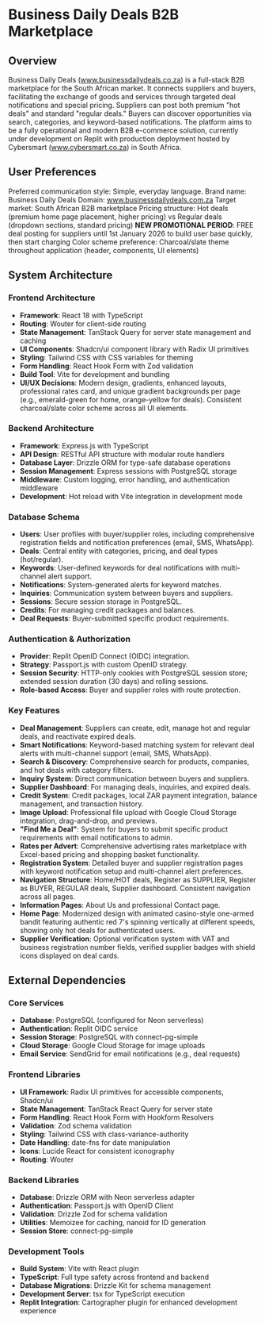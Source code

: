 # Business Daily Deals B2B Marketplace

## Overview

Business Daily Deals (www.businessdailydeals.co.za) is a full-stack B2B marketplace for the South African market. It connects suppliers and buyers, facilitating the exchange of goods and services through targeted deal notifications and special pricing. Suppliers can post both premium "hot deals" and standard "regular deals." Buyers can discover opportunities via search, categories, and keyword-based notifications. The platform aims to be a fully operational and modern B2B e-commerce solution, currently under development on Replit with production deployment hosted by Cybersmart (www.cybersmart.co.za) in South Africa.

## User Preferences

Preferred communication style: Simple, everyday language.
Brand name: Business Daily Deals
Domain: www.businessdailydeals.com.za
Target market: South African B2B marketplace
Pricing structure: Hot deals (premium home page placement, higher pricing) vs Regular deals (dropdown sections, standard pricing)
**NEW PROMOTIONAL PERIOD**: FREE deal posting for suppliers until 1st January 2026 to build user base quickly, then start charging
Color scheme preference: Charcoal/slate theme throughout application (header, components, UI elements)

## System Architecture

### Frontend Architecture
- **Framework**: React 18 with TypeScript
- **Routing**: Wouter for client-side routing
- **State Management**: TanStack Query for server state management and caching
- **UI Components**: Shadcn/ui component library with Radix UI primitives
- **Styling**: Tailwind CSS with CSS variables for theming
- **Form Handling**: React Hook Form with Zod validation
- **Build Tool**: Vite for development and bundling
- **UI/UX Decisions**: Modern design, gradients, enhanced layouts, professional rates card, and unique gradient backgrounds per page (e.g., emerald-green for home, orange-yellow for deals). Consistent charcoal/slate color scheme across all UI elements.

### Backend Architecture
- **Framework**: Express.js with TypeScript
- **API Design**: RESTful API structure with modular route handlers
- **Database Layer**: Drizzle ORM for type-safe database operations
- **Session Management**: Express sessions with PostgreSQL storage
- **Middleware**: Custom logging, error handling, and authentication middleware
- **Development**: Hot reload with Vite integration in development mode

### Database Schema
- **Users**: User profiles with buyer/supplier roles, including comprehensive registration fields and notification preferences (email, SMS, WhatsApp).
- **Deals**: Central entity with categories, pricing, and deal types (hot/regular).
- **Keywords**: User-defined keywords for deal notifications with multi-channel alert support.
- **Notifications**: System-generated alerts for keyword matches.
- **Inquiries**: Communication system between buyers and suppliers.
- **Sessions**: Secure session storage in PostgreSQL.
- **Credits**: For managing credit packages and balances.
- **Deal Requests**: Buyer-submitted specific product requirements.

### Authentication & Authorization
- **Provider**: Replit OpenID Connect (OIDC) integration.
- **Strategy**: Passport.js with custom OpenID strategy.
- **Session Security**: HTTP-only cookies with PostgreSQL session store; extended session duration (30 days) and rolling sessions.
- **Role-based Access**: Buyer and supplier roles with route protection.

### Key Features
- **Deal Management**: Suppliers can create, edit, manage hot and regular deals, and reactivate expired deals.
- **Smart Notifications**: Keyword-based matching system for relevant deal alerts with multi-channel support (email, SMS, WhatsApp).
- **Search & Discovery**: Comprehensive search for products, companies, and hot deals with category filters.
- **Inquiry System**: Direct communication between buyers and suppliers.
- **Supplier Dashboard**: For managing deals, inquiries, and expired deals.
- **Credit System**: Credit packages, local ZAR payment integration, balance management, and transaction history.
- **Image Upload**: Professional file upload with Google Cloud Storage integration, drag-and-drop, and previews.
- **"Find Me a Deal"**: System for buyers to submit specific product requirements with email notifications to admin.
- **Rates per Advert**: Comprehensive advertising rates marketplace with Excel-based pricing and shopping basket functionality.
- **Registration System**: Detailed buyer and supplier registration pages with keyword notification setup and multi-channel alert preferences.
- **Navigation Structure**: Home/HOT deals, Register as SUPPLIER, Register as BUYER, REGULAR deals, Supplier dashboard. Consistent navigation across all pages.
- **Information Pages**: About Us and professional Contact page.
- **Home Page**: Modernized design with animated casino-style one-armed bandit featuring authentic red 7's spinning vertically at different speeds, showing only hot deals for authenticated users.
- **Supplier Verification**: Optional verification system with VAT and business registration number fields, verified supplier badges with shield icons displayed on deal cards.

## External Dependencies

### Core Services
- **Database**: PostgreSQL (configured for Neon serverless)
- **Authentication**: Replit OIDC service
- **Session Storage**: PostgreSQL with connect-pg-simple
- **Cloud Storage**: Google Cloud Storage for image uploads
- **Email Service**: SendGrid for email notifications (e.g., deal requests)

### Frontend Libraries
- **UI Framework**: Radix UI primitives for accessible components, Shadcn/ui
- **State Management**: TanStack React Query for server state
- **Form Handling**: React Hook Form with Hookform Resolvers
- **Validation**: Zod schema validation
- **Styling**: Tailwind CSS with class-variance-authority
- **Date Handling**: date-fns for date manipulation
- **Icons**: Lucide React for consistent iconography
- **Routing**: Wouter

### Backend Libraries
- **Database**: Drizzle ORM with Neon serverless adapter
- **Authentication**: Passport.js with OpenID Client
- **Validation**: Drizzle Zod for schema validation
- **Utilities**: Memoizee for caching, nanoid for ID generation
- **Session Store**: connect-pg-simple

### Development Tools
- **Build System**: Vite with React plugin
- **TypeScript**: Full type safety across frontend and backend
- **Database Migrations**: Drizzle Kit for schema management
- **Development Server**: tsx for TypeScript execution
- **Replit Integration**: Cartographer plugin for enhanced development experience